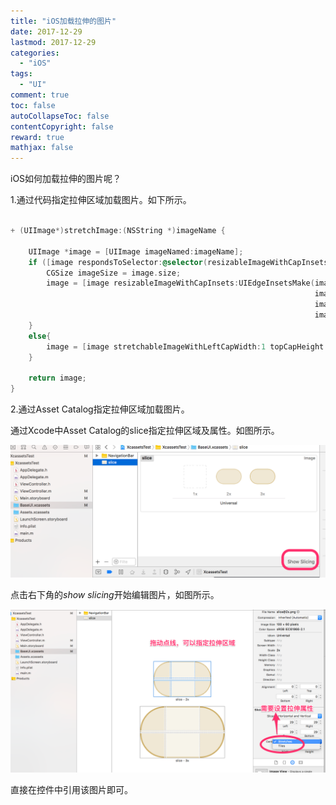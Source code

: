 ```yaml
---
title: "iOS加载拉伸的图片"
date: 2017-12-29
lastmod: 2017-12-29
categories:
  - "iOS"
tags:
  - "UI"
comment: true
toc: false
autoCollapseToc: false
contentCopyright: false
reward: true
mathjax: false
---
```


iOS如何加载拉伸的图片呢？

1.通过代码指定拉伸区域加载图片。如下所示。

```objective-c

+ (UIImage*)stretchImage:(NSString *)imageName {
    
    UIImage *image = [UIImage imageNamed:imageName];
    if ([image respondsToSelector:@selector(resizableImageWithCapInsets:)]) {
        CGSize imageSize = image.size;
        image = [image resizableImageWithCapInsets:UIEdgeInsetsMake(imageSize.height/2,
                                                                    imageSize.width/2,
                                                                    imageSize.height/2,
                                                                    imageSize.width/2)];
    }
    else{
        image = [image stretchableImageWithLeftCapWidth:1 topCapHeight:1];
    }
    
    return image;
}

```

2.通过Asset Catalog指定拉伸区域加载图片。

通过Xcode中Asset Catalog的slice指定拉伸区域及属性。如图所示。

![image](/images/post/2017-12-29-iosjia-zai-la-shen-de-tu-pian/asset-catalog-slice.png) 
	
点击右下角的*show slicing*开始编辑图片，如图所示。

![image](/images/post/2017-12-29-iosjia-zai-la-shen-de-tu-pian/asset-catalog-slice-setting.png) 

直接在控件中引用该图片即可。